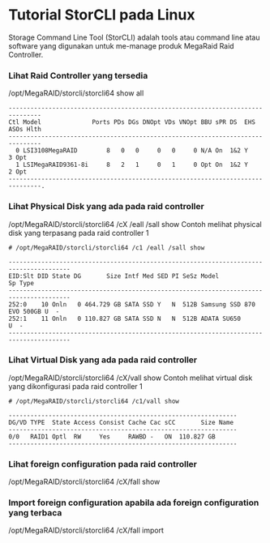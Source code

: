 # Tutorial StorCLI pada Linux
Storage Command Line Tool (StorCLI) adalah tools atau command line atau software yang digunakan untuk me-manage produk MegaRaid Raid Controller.

### Lihat Raid Controller yang tersedia
/opt/MegaRAID/storcli/storcli64 show all
```
-------------------------------------------------------------------------------
Ctl Model              Ports PDs DGs DNOpt VDs VNOpt BBU sPR DS  EHS ASOs Hlth
-------------------------------------------------------------------------------
  0 LSI3108MegaRAID        8   0   0     0   0     0 N/A On  1&2 Y      3 Opt
  1 LSIMegaRAID9361-8i     8   2   1     0   1     0 Opt On  1&2 Y      2 Opt
-------------------------------------------------------------------------------.
```

### Lihat Physical Disk yang ada pada raid controller 
/opt/MegaRAID/storcli/storcli64 /cX /eall /sall show
Contoh melihat physical disk yang terpasang pada raid controller 1
```
# /opt/MegaRAID/storcli/storcli64 /c1 /eall /sall show

---------------------------------------------------------------------------------------
EID:Slt DID State DG       Size Intf Med SED PI SeSz Model                     Sp Type
---------------------------------------------------------------------------------------
252:0    10 Onln   0 464.729 GB SATA SSD Y   N  512B Samsung SSD 870 EVO 500GB U  -
252:1    11 Onln   0 110.827 GB SATA SSD N   N  512B ADATA SU650               U  -
---------------------------------------------------------------------------------------
```

### Lihat Virtual Disk yang ada pada raid controller
/opt/MegaRAID/storcli/storcli64 /cX/vall show
Contoh melihat virtual disk yang dikonfigurasi pada raid controller 1
```
# /opt/MegaRAID/storcli/storcli64 /c1/vall show

---------------------------------------------------------------
DG/VD TYPE  State Access Consist Cache Cac sCC       Size Name
---------------------------------------------------------------
0/0   RAID1 Optl  RW     Yes     RAWBD -   ON  110.827 GB
---------------------------------------------------------------
```

### Lihat foreign configuration pada raid controller
/opt/MegaRAID/storcli/storcli64 /cX/fall show

### Import foreign configuration apabila ada foreign configuration yang terbaca
/opt/MegaRAID/storcli/storcli64 /cX/fall import
